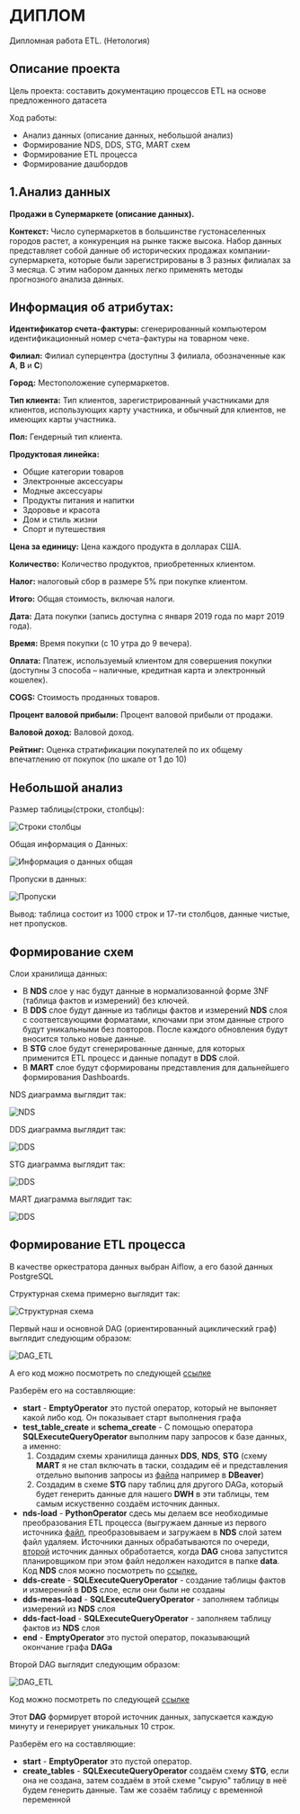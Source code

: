 # ДИПЛОМ
Дипломная работа ETL. (Нетология)

## Описание проекта
Цель проекта: составить документацию процессов ETL на основе предложенного датасета

Ход работы: 
* Анализ данных (описание данных, небольшой анализ)
* Формирование NDS, DDS, STG, MART схем
* Формирование ETL процесса
* Формирование дашбордов

## 1.Анализ данных
__Продажи в Супермаркете (описание данных).__

__Контекст:__ Число супермаркетов в большинстве густонаселенных городов растет, а конкуренция на рынке также высока. Набор данных представляет собой данные об исторических продажах компании-супермаркета, которые были зарегистрированы в 3 разных филиалах за 3 месяца. С этим набором данных легко применять методы прогнозного анализа данных.

## Информация об атрибутах:

__Идентификатор счета-фактуры:__ сгенерированный компьютером идентификационный номер счета-фактуры на товарном чеке.

__Филиал:__ Филиал суперцентра (доступны 3 филиала, обозначенные как __A__, __B__ и __C__)

__Город:__ Местоположение супермаркетов.

__Тип клиента:__ Тип клиентов, зарегистрированный участниками для клиентов, использующих карту участника, и обычный для клиентов, не имеющих карты участника.

__Пол:__ Гендерный тип клиента.

__Продуктовая линейка:__ 
* Общие категории товаров 
* Электронные аксессуары
* Модные аксессуары
* Продукты питания и напитки
* Здоровье и красота
* Дом и стиль жизни
* Спорт и путешествия
	
__Цена за единицу:__ Цена каждого продукта в долларах США.

__Количество:__ Количество продуктов, приобретенных клиентом.

__Налог:__ налоговый сбор в размере 5% при покупке клиентом.

__Итого:__ Общая стоимость, включая налоги.

__Дата:__ Дата покупки (запись доступна с января 2019 года по март 2019 года).

__Время:__ Время покупки (с 10 утра до 9 вечера).

__Оплата:__ Платеж, используемый клиентом для совершения покупки (доступны 3 способа – наличные, кредитная карта и электронный кошелек).

__COGS:__ Стоимость проданных товаров.

__Процент валовой прибыли:__ Процент валовой прибыли от продажи.

__Валовой доход:__ Валовой доход.

__Рейтинг:__ Оценка стратификации покупателей по их общему впечатлению от покупок (по шкале от 1 до 10) 

## Небольшой анализ

Размер таблицы(строки, столбцы):

![Строки столбцы](dags/data/screen/строки%20столбцы.jpg)   

Общая информация о Данных:

![Информация о данных общая](dags/data/screen/общая%20информация.jpg)    

Пропуски в данных:

![Пропуски](dags/data/screen/пропуски%20в%20данных.jpg)

Вывод: таблица состоит из 1000 строк и 17-ти столбцов, данные чистые, нет пропусков. 

## Формирование схем

Слои хранилища данных:

* В __NDS__ слое у нас будут данные в нормализованной форме 3NF (таблица фактов и измерений) без ключей.
* В __DDS__ слое будут данные из таблицы фактов и измерений __NDS__ слоя с соответсвующими форматами, ключами при этом данные строго будут уникальными без повторов. После каждого обновления будут вносится только новые данные. 
* В __STG__ слое будут сгенерированные данные, для которых применится ETL процесс и данные попадут в __DDS__ слой.
* В __MART__ слое будут сформированы представления для дальнейшего формирования Dashboards.

NDS диаграмма выглядит так: 

![NDS](dags/data/screen/NDS.jpg)

DDS диаграмма выглядит так: 

![DDS](dags/data/screen/DDS.jpg)

STG диаграмма выглядит так: 

![DDS](dags/data/screen/STG.jpg)

MART диаграмма выглядит так: 

![DDS](dags/data/screen/MART.jpg)

## Формирование ETL процесса

В качестве оркестратора данных выбран Aiflow, а его базой данных PostgreSQL

Структурная схема примерно выглядит так:

![Структурная схема](dags/data/screen/Схема%20инраструктуры.jpg)

Первый наш и основной DAG (ориентированный ациклический граф) выглядит следующим образом:

![DAG_ETL](dags/data/screen/DAG_ETL1.jpg)

А его код можно посмотреть по следующей [ссылке](dags/DAG_etl.py)

Разберём его на составляющие:

* __start__ - __EmptyOperator__ это пустой оператор, который не выпоняет какой либо код. Он показывает старт выполнения графа
* __test_table_create__ и __schema_create__ - С помощью оператора __SQLExecuteQueryOperator__ выполним пару запросов к базе данных, а именно:
  1. Создадим схемы хранилища данных __DDS__, __NDS__, __STG__ (схему __MART__ я не стал включать в таски, создадим её и представления отдельно выпонив запросы из [файла](dags/tasks/MART/views.sql) например в __DBeaver__)
  2. Создадим в схеме __STG__ пару таблиц для другого DAGа, который будет генерить данные для нашего __DWH__ в эти таблицы, тем самым искуственно создаём источник данных.
* __nds-load__ - __PythonOperator__ сдесь мы делаем все необходимые преобразования ETL процесса (выгружаем данные из первого источника [файл](data/supermarket_sales-Sheet1.csv), преобразовываем и загружаем в
     __NDS__ слой затем файл удаляем. Источники данных обрабатываются по очереди, [второй](dags/tasks/etl/test_data/test_data_gener.py) источник данных обработается, когда __DAG__ снова запустится планировщиком 	при этом файл недолжен находится в папке __data__. Код __NDS__ слоя можно посмотреть по [ссылке.](dags/tasks/etl/etl_nds_def.py)
* __dds-create__ - __SQLExecuteQueryOperator__ - создание таблицы фактов и измерений в __DDS__ слое, если они были не созданы
* __dds-meas-load__ - __SQLExecuteQueryOperator__ - заполняем таблицы измерений из __NDS__ слоя
* __dds-fact-load__ - __SQLExecuteQueryOperator__ - заполняем таблицу фактов из __NDS__ слоя
* __end__ - __EmptyOperator__ это пустой оператор, показывающий окончание графа __DAGа__

Второй DAG выглядит следующим образом:

![DAG_ETL](dags/data/screen/DAG_test_data1.jpg)

Код можно посмотреть по следующей [ссылке](dags/DAG_test_data.py)

Этот __DAG__ формирует второй источник данных, запускается каждую минуту и генерирует уникальных 10 строк.

Разберём его на составляющие:

* __start__ - __EmptyOperator__ это пустой оператор.
* __create_tables__ - __SQLExecuteQueryOperator__ создаём схему __STG__, если она не создана, затем создаём в этой схеме "сырую" таблицу в неё будем генерить данные.
  Там же созаём таблицу с временной переменной 








     
